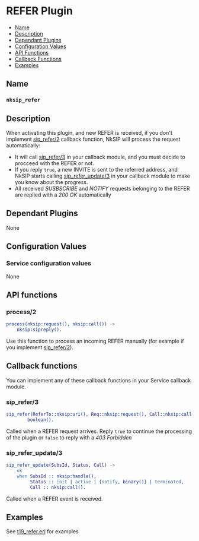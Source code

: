 # REFER Plugin

* [Name](#name)
* [Description](#description)
* [Dependant Plugins](#dependant-plugins)
* [Configuration Values](#configuration-values)
* [API Functions](#api-functions)
* [Callback Functions](#callback-functions)
* [Examples](#examples)


## Name
### `nksip_refer`


## Description

When activating this plugin, and new REFER is received, if you don't implement [sip_refer/2](../reference/callback_functions.md#sip_refer2) callback function, NkSIP will process the request automatically:
* It will call [sip_refer/3](#sip_refer3) in your callback module, and you must decide to procceed with the REFER or not.
* If you reply `true`, a new INVITE is sent to the referred address, and NkSIP starts calling [sip_refer_update/3](#sip_refer_update3) in your callback module to make you know about the progress.
* All received _SUSBSCRIBE_ and _NOTIFY_ requests belonging to the REFER are replied with a _200 OK_ automatically


## Dependant Plugins

None


## Configuration Values

### Service configuration values

None


## API functions

### process/2

```erlang
process(nksip:request(), nksip:call()) ->
    nksip:sipreply().
```

Use this function to process an incoming REFER manually (for example if you implement [sip_refer/2](../reference/callback_functions.md#sip_refer2)).



## Callback functions

You can implement any of these callback functions in your Service callback module.


### sip_refer/3

```erlang
sip_refer(ReferTo::nksip:uri(), Req::nksip:request(), Call::nksip:call()) ->
        boolean().
```

Called when a REFER request arrives. Reply `true` to continue the processing of the plugin or `false` to reply with a _403 Forbidden_
    

### sip_refer_update/3

```erlang
sip_refer_update(SubsId, Status, Call) ->
	ok
	when SubsId :: nksip:handle(), 
		 Status :: init | active | {notify, binary()} | terminated,
		 Call :: nksip:call().
```

Called when a REFER event is received.


## Examples

See [t19_refer.erl](../../test/tests/t19_refer.erl) for examples
